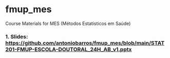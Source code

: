 # fmup_mes

Course Materials for MES (Métodos Estatisticos em Saúde)

### 1. Slides: https://github.com/antoniobarros/fmup_mes/blob/main/STAT201-FMUP-ESCOLA-DOUTORAL_24H_AB_v1.pptx
